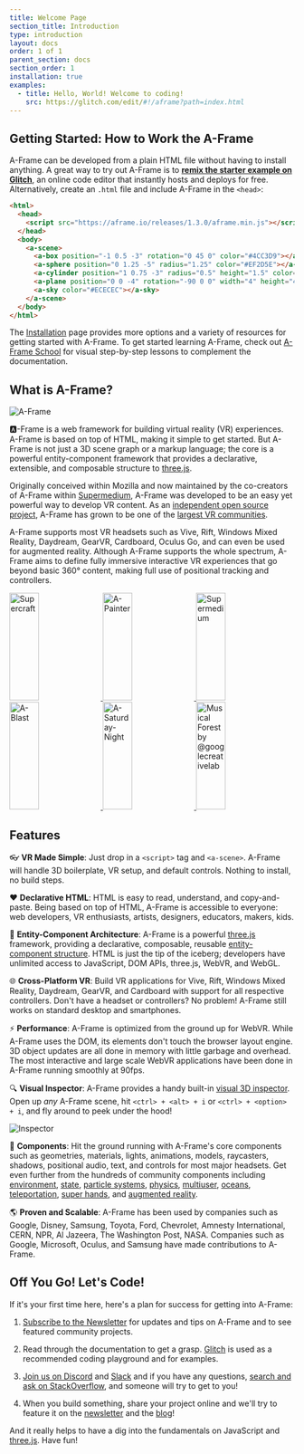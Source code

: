 ```yaml
---
title: Welcome Page 
section_title: Introduction
type: introduction
layout: docs
order: 1 of 1
parent_section: docs
section_order: 1
installation: true
examples:
  - title: Hello, World! Welcome to coding!
    src: https://glitch.com/edit/#!/aframe?path=index.html
---
```


[three.js]: https://threejs.org

## Getting Started: How to Work the A-Frame 

[glitch]: http://glitch.com/~aframe

A-Frame can be developed from a plain HTML file without having to install
anything. A great way to try out A-Frame is to **[remix the starter example on
Glitch][glitch]**, an online code editor that instantly hosts and deploys for
free. Alternatively, create an `.html` file and include A-Frame in the
`<head>`:

```html
<html>
  <head>
    <script src="https://aframe.io/releases/1.3.0/aframe.min.js"></script>
  </head>
  <body>
    <a-scene>
      <a-box position="-1 0.5 -3" rotation="0 45 0" color="#4CC3D9"></a-box>
      <a-sphere position="0 1.25 -5" radius="1.25" color="#EF2D5E"></a-sphere>
      <a-cylinder position="1 0.75 -3" radius="0.5" height="1.5" color="#FFC65D"></a-cylinder>
      <a-plane position="0 0 -4" rotation="-90 0 0" width="4" height="4" color="#7BC8A4"></a-plane>
      <a-sky color="#ECECEC"></a-sky>
    </a-scene>
  </body>
</html>
```

[Installation]: ./installation.md
[school]: https://aframe.io/school/

The [Installation] page provides more options and a variety of resources for getting started with A-Frame.
To get started learning A-Frame, check out [A-Frame School][school] for visual
step-by-step lessons to complement the documentation.

## What is A-Frame?

[github]: https://github.com/aframevr/
[community]: https://aframe.io/community/

![A-Frame](https://cloud.githubusercontent.com/assets/674727/25392020/6f011d10-298c-11e7-845e-c3c5baebd14d.jpg)

:a:-Frame is a web framework for building virtual reality (VR) experiences.
A-Frame is based on top of HTML, making it simple to get started. But A-Frame
is not just a 3D scene graph or a markup language; the core is a powerful
entity-component framework that provides a declarative, extensible, and
composable structure to [three.js].

Originally conceived within Mozilla and now maintained by the co-creators of
A-Frame within [Supermedium](https://supermedium.com), A-Frame was developed to
be an easy yet powerful way to develop VR content. As an [independent open
source project][github], A-Frame has grown to be one of the [largest VR
communities][community].

A-Frame supports most VR headsets such as Vive, Rift, Windows Mixed Reality,
Daydream, GearVR, Cardboard, Oculus Go, and can even be used for augmented
reality.  Although A-Frame supports the whole spectrum, A-Frame aims to define
fully immersive interactive VR experiences that go beyond basic 360&deg;
content, making full use of positional tracking and controllers.

<div class="docs-introduction-examples">
  <a href="https://supermedium.com/supercraft">
    <img alt="Supercraft" target="_blank" src="https://user-images.githubusercontent.com/674727/41085457-f5429566-69eb-11e8-92e5-3210e4c6c4a0.gif" height="190" width="32%">
  </a>
  <a href="https://aframe.io/a-painter/?url=https://ucarecdn.com/962b242b-87a9-422c-b730-febdc470f203/">
    <img alt="A-Painter" target="_blank" src="https://cloud.githubusercontent.com/assets/674727/24531388/acfc3dda-156d-11e7-8563-5bd75252f70f.gif" height="190" width="32%">
  </a>
  <a href="https://supermedium.com">
    <img alt="Supermedium" target="_blank" src="https://user-images.githubusercontent.com/674727/37294616-7212cd20-25d3-11e8-9e7f-c0c61074f1e0.png" height="190" width="32%">
  </a>
  <a href="https://aframe.io/a-blast/">
    <img alt="A-Blast" target="_blank" src="https://cloud.githubusercontent.com/assets/674727/24531440/0336e66e-156e-11e7-95c2-f2e6ebc0393d.gif" height="190" width="32%">
  </a>
  <a href="https://aframe.io/a-saturday-night/">
    <img alt="A-Saturday-Night" target="_blank" src="https://cloud.githubusercontent.com/assets/674727/24531477/44272daa-156e-11e7-8ef9-d750ed430f3a.gif" height="190" width="32%">
  </a>
  <a href="https://github.com/googlecreativelab/webvr-musicalforest">
    <img alt="Musical Forest by @googlecreativelab" target="_blank" src="https://cloud.githubusercontent.com/assets/674727/25109861/b8e9ec48-2394-11e7-8f2d-ea1cd9df69c8.gif" height="190" width="32%">
  </a>
</div>

## Features

:eyeglasses: **VR Made Simple**: Just drop in a `<script>` tag and `<a-scene>`.
A-Frame will handle 3D boilerplate, VR setup, and default controls. Nothing to
install, no build steps.

:heart: **Declarative HTML**: HTML is easy to read, understand, and
copy-and-paste. Being based on top of HTML, A-Frame is accessible to everyone:
web developers, VR enthusiasts, artists, designers, educators, makers, kids.

:electric_plug: **Entity-Component Architecture**: A-Frame is a powerful
[three.js] framework, providing a declarative, composable, reusable
[entity-component structure][ecs]. HTML is just the tip of the iceberg;
developers have unlimited access to JavaScript, DOM APIs, three.js, WebVR, and
WebGL.

:globe_with_meridians: **Cross-Platform VR**: Build VR applications for Vive,
Rift, Windows Mixed Reality, Daydream, GearVR, and Cardboard with support for
all respective controllers. Don't have a headset or controllers? No problem!
A-Frame still works on standard desktop and smartphones.

[ecs]: ./entity-component-system.md

[A-Painter]: https://github.com/aframevr/a-painter
[Tilt Brush]: https://www.tiltbrush.com/

:zap: **Performance**: A-Frame is optimized from the ground up for WebVR. While
A-Frame uses the DOM, its elements don't touch the browser layout engine. 3D
object updates are all done in memory with little garbage and overhead. The most
interactive and large scale WebVR applications have been done in A-Frame
running smoothly at 90fps.

[inspector]: ./visual-inspector-and-dev-tools.md

:mag: **Visual Inspector**: A-Frame provides a handy built-in [visual 3D
inspector][inspector]. Open up *any* A-Frame scene, hit `<ctrl> + <alt> + i` or `<ctrl> + <option> + i`,
and fly around to peek under the hood!

![Inspector](https://cloud.githubusercontent.com/assets/674727/25377018/27be9cce-295b-11e7-9098-3e85ac1fe172.gif)

[augmented reality]: https://github.com/jeromeetienne/AR.js#augmented-reality-for-the-web-in-less-than-10-lines-of-html
[environment]: https://github.com/supermedium/aframe-environment-component
[multiuser]: https://github.com/networked-aframe/networked-aframe
[oceans]: https://github.com/n5ro/aframe-extras/tree/master/src/primitives
[particle systems]: https://github.com/IdeaSpaceVR/aframe-particle-system-component
[physics]: https://github.com/n5ro/aframe-physics-system
[state]: https://npmjs.com/package/aframe-state-component
[super hands]: https://github.com/wmurphyrd/aframe-super-hands-component
[teleportation]: https://github.com/fernandojsg/aframe-teleport-controls

:runner: **Components**: Hit the ground running with A-Frame's core components
such as geometries, materials, lights, animations, models, raycasters, shadows,
positional audio, text, and controls for most major headsets. Get even further
from the hundreds of community components including [environment], [state], [particle
systems], [physics], [multiuser], [oceans], [teleportation], [super hands], and
[augmented reality].

:earth_americas: **Proven and Scalable**: A-Frame has been used by companies
such as Google, Disney, Samsung, Toyota, Ford, Chevrolet, Amnesty
International, CERN, NPR, Al Jazeera, The Washington Post, NASA. Companies such
as Google, Microsoft, Oculus, and Samsung have made contributions to A-Frame.

## Off You Go! Let's Code!

[Discord]: https://supermedium.com/discord
[slack]: https://aframevr.slack.com/join/shared_invite/zt-f6rne3ly-ekVaBU~Xu~fsZHXr56jacQ

If it's your first time here, here's a plan for success for getting into
A-Frame:

1. [Subscribe to the Newsletter](https://aframe.io/subscribe/) for updates and
tips on A-Frame and to see featured community projects.

2. Read through the documentation to get a grasp.
[Glitch](https://glitch.com/~aframe) is used as a recommended coding playground
and for examples.

3. [Join us on Discord][Discord] and [Slack][slack] and if you have any
questions, [search and ask on StackOverflow](http://stackoverflow.com/questions/ask/?tags=aframe),
and someone will try to get to you!

4. When you build something, share your project online and we'll try to feature
it on the [newsletter](https://aframe.io/subscribe/) and the
[blog](https://aframe.io/blog/)!

And it really helps to have a dig into the fundamentals on JavaScript and
[three.js](https://threejs.org/). Have fun!
